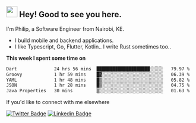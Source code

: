 <h2><img src="https://slackmojis.com/emojis/3643-cool-doge/download" width="30"/> Hey! Good to see you here.</h2>

<p>I'm Philip, a Software Engineer from Nairobi, KE. 

- I build mobile and backend applications.
- I like Typescript, Go, Flutter, Kotlin.. I write Rust sometimes too..</p>

**This week I spent some time on**
<!--START_SECTION:waka-->

```txt
Dart              24 hrs 56 mins  ████████████████████░░░░░   79.97 %
Groovy            1 hr 59 mins    █▓░░░░░░░░░░░░░░░░░░░░░░░   06.39 %
YAML              1 hr 48 mins    █▒░░░░░░░░░░░░░░░░░░░░░░░   05.82 %
JSON              1 hr 28 mins    █▒░░░░░░░░░░░░░░░░░░░░░░░   04.75 %
Java Properties   30 mins         ▒░░░░░░░░░░░░░░░░░░░░░░░░   01.63 %
```

<!--END_SECTION:waka-->

If you'd like to connect with me elsewhere

[![Twitter Badge](https://img.shields.io/badge/-Twitter-1ca0f1?style=flat-square&labelColor=1ca0f1&logo=twitter&logoColor=white&link=https://twitter.com/_diogorodrigues)](https://twitter.com/kimathiphil)  [![Linkedin Badge](https://img.shields.io/badge/-LinkedIn-blue?style=flat-square&logo=Linkedin&logoColor=white&link=https://www.linkedin.com/in/philip-kimathi-2604a9114/)](https://www.linkedin.com/in/philip-kimathi-2604a9114/)
